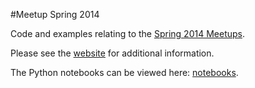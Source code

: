 #Meetup Spring 2014

Code and examples relating to the [Spring 2014 Meetups](http://www.meetup.com/University-of-Colorado-Computational-Science-and-Engineering/).

Please see the 
[website](http://researchcomputing.github.io/meetup_spring_2014/) for additional information.

The Python notebooks can be viewed here:
[notebooks](http://nbviewer.ipython.org/github/ResearchComputing/meetup_spring_2014/tree/master/notebooks/).
